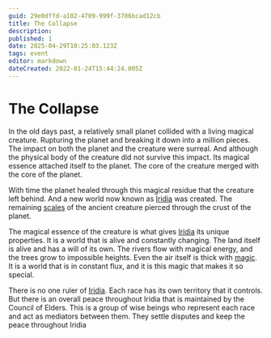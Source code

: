 ```yaml
---
guid: 29e0dffd-a102-4709-999f-3706bcad12cb
title: The Collapse
description: 
published: 1
date: 2025-04-29T10:25:03.123Z
tags: event
editor: markdown
dateCreated: 2022-01-24T15:44:24.005Z
---
```


# The Collapse

In the old days past, a relatively small planet collided with a living magical creature. Rupturing the planet and breaking it down into a million pieces. The impact on both the planet and the creature were surreal. And although the physical body of the creature did not survive this impact. Its magical essence attached itself to the planet. The core of the creature merged with the core of the planet. 

With time the planet healed through this magical residue that the creature left behind. And a new world now known as [Iridia](/geography/world/iridia.md) was created. The remaining [scales](/geography/landmark/scale.md) of the ancient creature pierced through the crust of the planet.

The magical essence of the creature is what gives [Iridia](/geography/world/iridia.md) its unique properties. It is a world that is alive and constantly changing. The land itself is alive and has a will of its own. The rivers flow with magical energy, and the trees grow to impossible heights. Even the air itself is thick with [magic](/structure/mechanic/magic.md). It is a world that is in constant flux, and it is this magic that makes it so special.

There is no one ruler of [Iridia](/geography/world/iridia.md). Each race has its own territory that it controls. But there is an overall peace throughout Iridia that is maintained by the Council of Elders. This is a group of wise beings who represent each race and act as mediators between them. They settle disputes and keep the peace throughout Iridia
